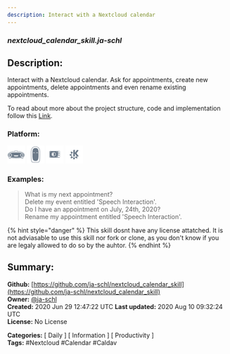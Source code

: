 ```yaml
---
description: Interact with a Nextcloud calendar
---
```


### _nextcloud_calendar_skill.ja-schl_  
## Description:  
Interact with a Nextcloud calendar. Ask for appointments, create new appointments,
delete appointments and even rename existing appointments.

To read about more about the project structure, code and implementation follow
this [Link](https://github.com/ja-schl/nextcloud_calendar_skill/blob/master/Mycroft_Projekt.md).  
  
  
### Platform:  
 ![Mark I](../.gitbook/assets/mark-1-icon.png)  ![Mark II](../.gitbook/assets/mark-2-icon.png)  ![Picroft](../.gitbook/assets/picroft-icon.png)  ![plasmoid](../.gitbook/assets/kde.png)   
### Examples:  
> What is my next appointment?  
> Delete my event entitled 'Speech Interaction'.  
> Do I have an appointment on July, 24th, 2020?  
> Rename my appointment entitled 'Speech Interaction'.  
  
{% hint style="danger" %}
This skill dosnt have any license attatched. It is not adviasable to use this skill nor fork or clone, as you don't know if you are legaly allowed to do so by the auhtor.
{% endhint %}
  
## Summary:  
**Github:** [https://github.com/ja-schl/nextcloud_calendar_skill](https://github.com/ja-schl/nextcloud_calendar_skill)  
**Owner:** [@ja-schl](https://github.com/ja-schl)  
**Created:** 2020 Jun 29 12:47:22 UTC  **Last updated:** 2020 Aug 10 09:32:24 UTC  
**License:** No License  
  
**Categories:** [ Daily ] [ Information ] [ Productivity ]   
**Tags:** \#Nextcloud \#Calendar \#Caldav   
